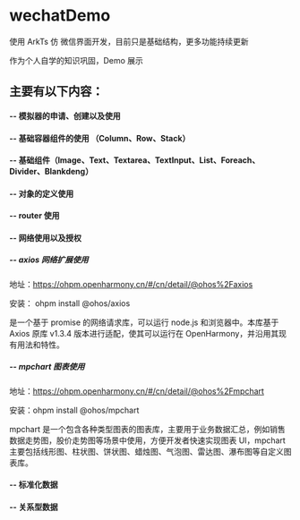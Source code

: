 # wechatDemo
使用 ArkTs 仿 微信界面开发，目前只是基础结构，更多功能持续更新

作为个人自学的知识巩固，Demo 展示

## 主要有以下内容：
#### --  模拟器的申请、创建以及使用
#### --  基础容器组件的使用 （Column、Row、Stack）
#### --  基础组件（Image、Text、Textarea、TextInput、List、Foreach、Divider、Blankdeng）
#### --  对象的定义使用
#### --  router 使用
#### -- 网络使用以及授权
##### --  axios 网络扩展使用
地址：https://ohpm.openharmony.cn/#/cn/detail/@ohos%2Faxios

安装： ohpm install @ohos/axios

是一个基于 promise 的网络请求库，可以运行 node.js 和浏览器中。本库基于 Axios 原库 v1.3.4 版本进行适配，使其可以运行在 OpenHarmony，并沿用其现有用法和特性。

 ##### --  mpchart 图表使用 
地址：https://ohpm.openharmony.cn/#/cn/detail/@ohos%2Fmpchart

安装：ohpm install @ohos/mpchart

 mpchart 是一个包含各种类型图表的图表库，主要用于业务数据汇总，例如销售数据走势图，股价走势图等场景中使用，方便开发者快速实现图表 UI，mpchart 主要包括线形图、柱状图、饼状图、蜡烛图、气泡图、雷达图、瀑布图等自定义图表库。
 
#### -- 标准化数据
#### -- 关系型数据
